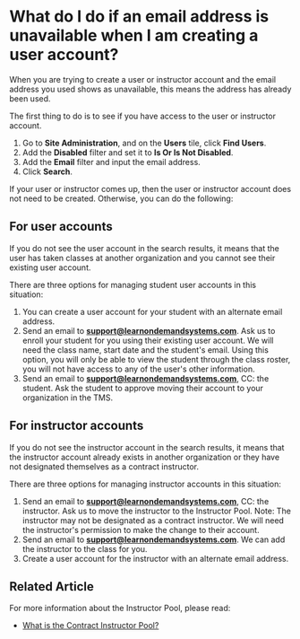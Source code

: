 # What do I do if an email address is unavailable when I am creating a user account?

When you are trying to create a user or instructor account and the email address you used shows as unavailable, this means the address has already been used.

The first thing to do is to see if you have access to the user or instructor account. 
1. Go to **Site Administration**, and on the **Users** tile, click **Find Users**. 
1. Add the **Disabled** filter and set it to **Is Or Is Not Disabled**.
1. Add the **Email** filter and input the email address. 
1. Click **Search**. 

If your user or instructor comes up, then the user or instructor account does not need to be created. Otherwise, you can do the following:

## For user accounts

If you do not see the user account in the search results, it means that the user has taken classes at another organization and you cannot see their existing user account.

There are three options for managing student user accounts in this situation:

1. You can create a user account for your student with an alternate email address.
1. Send an email to **support@learnondemandsystems.com**. Ask us to enroll your student for you using their existing user account. We will need the class name, start date and the student's email. Using this option, you will only be able to view the student through the class roster, you will not have access to any of the user's other information.
1. Send an email to **support@learnondemandsystems.com**, CC: the student. Ask the student to approve moving their account to your organization in the TMS.

## For instructor accounts

If you do not see the instructor account in the search results, it means that the instructor account already exists in another organization or they have not designated themselves as a contract instructor.

There are three options for managing instructor accounts in this situation:

1. Send an email to **support@learnondemandsystems.com**, CC: the instructor. Ask us to move the instructor to the Instructor Pool. Note: The instructor may not be designated as a contract instructor. We will need the instructor's permission to make the change to their account.
1. Send an email to **support@learnondemandsystems.com**. We can add the instructor to the class for you.
1. Create a user account for the instructor with an alternate email address.

## Related Article
For more information about the  Instructor Pool, please read:

- [What is the Contract Instructor Pool?](../instructor-management/what-is-contract-instructor-pool.md)

